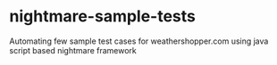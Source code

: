 # nightmare-sample-tests
Automating few sample test cases for weathershopper.com using java script based nightmare framework
